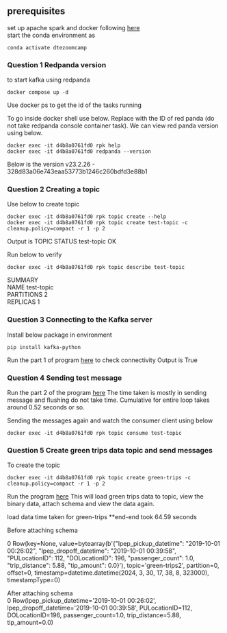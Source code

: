 ## prerequisites
set up apache spark and docker following [here](https://github.com/DataTalksClub/data-engineering-zoomcamp/blob/main/05-batch/setup/macos.md) <br/>
start the conda environment as
```
conda activate dtezoomcamp
```

### Question 1 Redpanda version
to start kafka using redpanda
```
docker compose up -d 
```
Use docker ps to get the id of the tasks running

To go inside docker shell use below. Replace with the ID of red panda (do not take redpanda console container task). We can view red panda version using below. 
```
docker exec -it d4b8a0761fd0 rpk help
docker exec -it d4b8a0761fd0 redpanda --version
```

Below is the version
v23.2.26 - 328d83a06e743eaa53773b1246c260bdfd3e88b1

### Question 2 Creating a topic

Use below to create topic
```
docker exec -it d4b8a0761fd0 rpk topic create --help
docker exec -it d4b8a0761fd0 rpk topic create test-topic -c cleanup.policy=compact -r 1 -p 2
```
Output is 
TOPIC       STATUS
test-topic  OK

Run below to verify
```
docker exec -it d4b8a0761fd0 rpk topic describe test-topic
```
SUMMARY <br/>
NAME        test-topic <br/>
PARTITIONS  2 <br/>
REPLICAS    1 <br/>

### Question 3 Connecting to the Kafka server

Install below package in environment
```
pip install kafka-python
```
Run the part 1 of program [here](./ConnecToRedPanda-Kafka-Test.ipynb) to check connectivity Output is True

### Question 4 Sending test message
Run the part 2 of the program [here](./ConnecToRedPanda-Kafka-Test.ipynb) The time taken is mostly in sending message and flushing do not take time. Cumulative for entire loop takes around 0.52 seconds or so. 

Sending the messages again and watch the consumer client using below

```
docker exec -it d4b8a0761fd0 rpk topic consume test-topic
```

### Question 5 Create green trips data topic and send messages
To create the topic
```
docker exec -it d4b8a0761fd0 rpk topic create green-trips -c cleanup.policy=compact -r 1 -p 2
```
Run the program [here](./GreenTripsKafka.ipynb)
This will load green trips data to topic, view the binary data, attach schema and view the data again. 

load data time taken for green-trips **end-end took 64.59 seconds

Before attaching schema <br/>

0 Row(key=None, value=bytearray(b'{"lpep_pickup_datetime": "2019-10-01 00:26:02", "lpep_dropoff_datetime": "2019-10-01 00:39:58", "PULocationID": 112, "DOLocationID": 196, "passenger_count": 1.0, "trip_distance": 5.88, "tip_amount": 0.0}'), topic='green-trips2', partition=0, offset=0, timestamp=datetime.datetime(2024, 3, 30, 17, 38, 8, 323000), timestampType=0)

After attaching schema <br/>
0 Row(lpep_pickup_datetime='2019-10-01 00:26:02', lpep_dropoff_datetime='2019-10-01 00:39:58', PULocationID=112, DOLocationID=196, passenger_count=1.0, trip_distance=5.88, tip_amount=0.0)